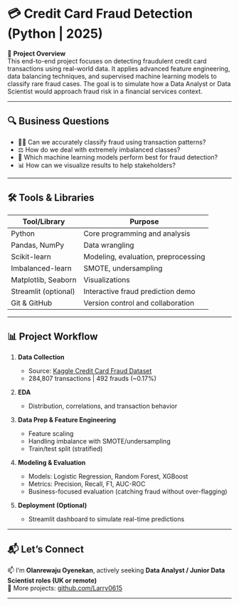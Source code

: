 # 💳 Credit Card Fraud Detection (Python | 2025)

📌 **Project Overview**  
This end-to-end project focuses on detecting fraudulent credit card transactions using real-world data. It applies advanced feature engineering, data balancing techniques, and supervised machine learning models to classify rare fraud cases. The goal is to simulate how a Data Analyst or Data Scientist would approach fraud risk in a financial services context.

---

## 🔍 Business Questions

- 🕵️‍♂️ Can we accurately classify fraud using transaction patterns?
- ⚖️ How do we deal with extremely imbalanced classes?
- 🧠 Which machine learning models perform best for fraud detection?
- 📊 How can we visualize results to help stakeholders?

---

## 🛠️ Tools & Libraries

| Tool/Library     | Purpose                              |
|------------------|---------------------------------------|
| Python           | Core programming and analysis         |
| Pandas, NumPy    | Data wrangling                       |
| Scikit-learn     | Modeling, evaluation, preprocessing   |
| Imbalanced-learn | SMOTE, undersampling                 |
| Matplotlib, Seaborn | Visualizations                    |
| Streamlit (optional) | Interactive fraud prediction demo |
| Git & GitHub     | Version control and collaboration     |

---

## 📊 Project Workflow

1. **Data Collection**  
   - Source: [Kaggle Credit Card Fraud Dataset](https://www.kaggle.com/datasets/mlg-ulb/creditcardfraud)  
   - 284,807 transactions | 492 frauds (~0.17%)

2. **EDA**  
   - Distribution, correlations, and transaction behavior

3. **Data Prep & Feature Engineering**  
   - Feature scaling  
   - Handling imbalance with SMOTE/undersampling  
   - Train/test split (stratified)

4. **Modeling & Evaluation**  
   - Models: Logistic Regression, Random Forest, XGBoost  
   - Metrics: Precision, Recall, F1, AUC-ROC  
   - Business-focused evaluation (catching fraud without over-flagging)

5. **Deployment (Optional)**  
   - Streamlit dashboard to simulate real-time predictions

---

## 📬 Let’s Connect

📫 I’m **Olanrewaju Oyenekan**, actively seeking **Data Analyst / Junior Data Scientist roles (UK or remote)**  
🔗 More projects: [github.com/Larry0615](https://github.com/Larry0615)

---


